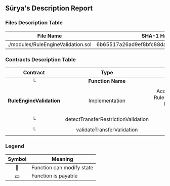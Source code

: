 ## Sūrya's Description Report

### Files Description Table


|  File Name  |  SHA-1 Hash  |
|-------------|--------------|
| ./modules/RuleEngineValidation.sol | 6b65517a26ad9ef8bfc88dad98a35bd8b29fcca4 |


### Contracts Description Table


|  Contract  |         Type        |       Bases      |                  |                 |
|:----------:|:-------------------:|:----------------:|:----------------:|:---------------:|
|     └      |  **Function Name**  |  **Visibility**  |  **Mutability**  |  **Modifiers**  |
||||||
| **RuleEngineValidation** | Implementation | AccessControl, RuleInternal, RuleEngineValidationCommon, IRuleEngineValidation, IERC1404EnumCode |||
| └ | detectTransferRestrictionValidation | Public ❗️ |   |NO❗️ |
| └ | validateTransferValidation | Public ❗️ |   |NO❗️ |


### Legend

|  Symbol  |  Meaning  |
|:--------:|-----------|
|    🛑    | Function can modify state |
|    💵    | Function is payable |
